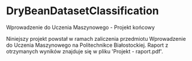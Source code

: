 # DryBeanDatasetClassification
Wprowadzenie do Uczenia Maszynowego - Projekt końcowy

Niniejszy projekt powstał w ramach zaliczenia przedmiotu Wprowadzenie do Uczenia Maszynowego na Politechnikce Białostockiej.
Raport z otrzymanych wyników znajduje się w pliku 'Projekt - raport.pdf'.
